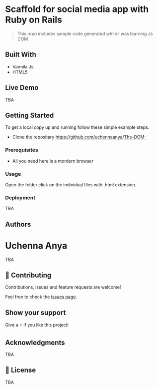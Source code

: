 # Scaffold for social media app with Ruby on Rails

> This repo includes sample code generated while I was learning Js DOM

## Built With

- Vannila Js
- HTML5

## Live Demo

TBA


## Getting Started

To get a local copy up and running follow these simple example steps.

- Clone the repositary https://github.com/uchennaanya/The-DOM-

### Prerequisites
- All you need here is a mordern browser

### Usage


Open the folder click on the individual files with .html extension.


### Deployment

TBA

## Authors

# Uchenna Anya

TBA

## 🤝 Contributing

Contributions, issues and feature requests are welcome!

Feel free to check the [issues page](issues/).

## Show your support

Give a ⭐️ if you like this project!

## Acknowledgments

TBA

## 📝 License

TBA
